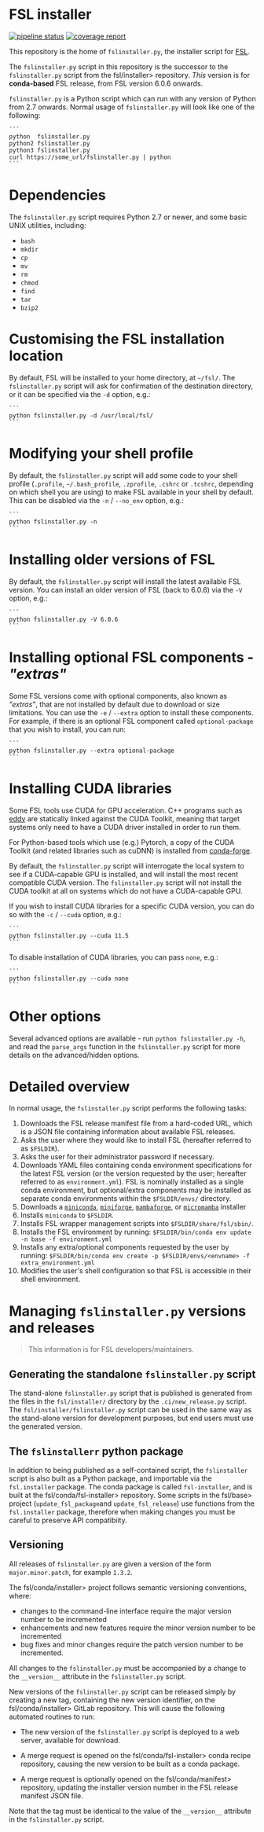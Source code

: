 # FSL installer


[![pipeline status](https://git.fmrib.ox.ac.uk/fsl/conda/installer/badges/main/pipeline.svg)](https://git.fmrib.ox.ac.uk/fsl/conda/installer/-/commits/main)
[![coverage report](https://git.fmrib.ox.ac.uk/fsl/conda/installer/badges/main/coverage.svg)](https://git.fmrib.ox.ac.uk/fsl/conda/installer/-/commits/main)


This repository is the home of `fslinstaller.py`, the installer script for [FSL](https://fsl.fmrib.ox.ac.uk/fsl/fslwiki/).


The `fslinstaller.py` script in this repository is the successor to the `fslinstaller.py` script from the fsl/installer> repository.  _This_ version is for **conda-based** FSL release, from FSL version 6.0.6 onwards.


`fslinstaller.py` is a Python script which can run with any version of Python from 2.7 onwards. Normal usage of `fslinstaller.py` will look like one of the following:

    ```
    python  fslinstaller.py
    python2 fslinstaller.py
    python3 fslinstaller.py
    curl https://some_url/fslinstaller.py | python
    ```


# Dependencies

The `fslinstaller.py` script requires Python 2.7 or newer, and some basic UNIX utilities, including:
 - `bash`
 - `mkdir`
 - `cp`
 - `mv`
 - `rm`
 - `chmod`
 - `find`
 - `tar`
 - `bzip2`

# Customising the FSL installation location

By default, FSL will be installed to your home directory, at `~/fsl/`. The `fslinstaller.py` script will ask for confirmation of the destination directory, or it can be specified via the `-d` option, e.g.:

    ```
    python fslinstaller.py -d /usr/local/fsl/
    ```


# Modifying your shell profile

By default, the `fslinstaller.py` script will add some code to your shell profile (`.profile`, `~/.bash_profile`, `.zprofile`, `.cshrc` or `.tcshrc`, depending on which shell you are using) to make FSL available in your shell by default. This can be disabled via the `-n` / `--no_env` option, e.g.:

    ```
    python fslinstaller.py -n
    ```


# Installing older versions of FSL

By default, the `fslinstaller.py` script will install the latest available FSL version. You can install an older version of FSL (back to 6.0.6) via the `-V` option, e.g.:

    ```
    python fslinstaller.py -V 6.0.6
    ```


# Installing optional FSL components -  _"extras"_

Some FSL versions come with optional components, also known as _"extras"_, that are not installed by default due to download or size limitations. You can use the `-e` / `--extra` option to install these components. For example, if there is an optional FSL component called `optional-package` that you wish to install, you can run:

    ```
    python fslinstaller.py --extra optional-package
    ```


# Installing CUDA libraries

Some FSL tools use CUDA for GPU acceleration. C++ programs such as [eddy](https://git.fmrib.ox.ac.uk/fsl/eddy) are statically linked against the CUDA Toolkit, meaning that target systems only need to have a CUDA driver installed in order to run them.

For Python-based tools which use (e.g.) Pytorch, a copy of the CUDA Toolkit (and related libraries such as cuDNN) is installed from [conda-forge](https://anaconda.org/conda-forge/cuda-version).

By default, the `fslinstaller.py` script will interrogate the local system to see if a CUDA-capable GPU is installed, and will install the most recent compatible CUDA version. The `fslinstaller.py` script will not install the CUDA toolkit at all on systems which do not have a CUDA-capable GPU.

If you wish to install CUDA libraries for a specific CUDA version, you can do so with the `-c` / `--cuda` option, e.g.:

    ```
    python fslinstaller.py --cuda 11.5
    ```

To disable installation of CUDA libraries, you can pass `none`, e.g.:

    ```
    python fslinstaller.py --cuda none
    ```


# Other options

Several advanced options are available - run `python fslinstaller.py -h`, and read the `parse_args` function in the `fslinstaller.py` script for more details on the advanced/hidden options.


# Detailed overview


In normal usage, the `fslinstaller.py` script performs the following tasks:

 1. Downloads the FSL release manifest file from a hard-coded URL, which is a JSON file containing information about available FSL releases.
 2. Asks the user where they would like to install FSL (hereafter referred to as `$FSLDIR`).
 3. Asks the user for their administrator password if necessary.
 4. Downloads YAML files containing conda environment specifications for the latest FSL version (or the version requested by the user; hereafter referred to as `environment.yml`). FSL is nominally installed as a single conda environment, but optional/extra components may be installed as separate conda environments within the `$FSLDIR/envs/` directory.
 5. Downloads a [`miniconda`](https://docs.conda.io/en/latest/miniconda.html), [`miniforge`](https://github.com/conda-forge/miniforge), [`mambaforge`](https://github.com/conda-forge/miniforge), or [`micromamba`](https://mamba.readthedocs.io/en/latest/user_guide/micromamba.html) installer
 6. Installs `miniconda` to `$FSLDIR`.
 7. Installs FSL wrapper management scripts into `$FSLDIR/share/fsl/sbin/`.
 8. Installs the FSL environment by running:
       `$FSLDIR/bin/conda env update -n base -f environment.yml`
 9. Installs any extra/optional components requested by the user by running:
       `$FSLDIR/bin/conda env create -p $FSLDIR/envs/<envname> -f extra_environment.yml`
 10. Modifies the user's shell configuration so that FSL is accessible in their shell environment.


# Managing `fslinstaller.py` versions and releases


> This information is for FSL developers/maintainers.


## Generating the standalone `fslinstaller.py` script

The stand-alone `fslinstaller.py` script that is published is generated from the files in the `fsl/installer/` directory by the `.ci/new_release.py` script. The `fsl/installer/fslinstaller.py` script can be used in the same way as the stand-alone version for development purposes, but end users must use the generated version.

## The `fslinstallerr` python package

In addition to being published as a self-contained script, the `fslinstaller` script is also built as a Python package, and importable via the `fsl.installer` package.  The conda package is called `fsl-installer`, and is built at the fsl/conda/fsl-installer> repository. Some scripts in the fsl/base> project (`update_fsl_package`and `update_fsl_release`) use functions from the `fsl.installer` package, therefore when making changes you must be careful to preserve API compatibiity.

## Versioning

All releases of `fslinstaller.py` are given a version of the form `major.minor.patch`, for example `1.3.2`.

The fsl/conda/installer> project follows semantic versioning conventions, where:
 - changes to the command-line interface require the major version number to be incremented
 - enhancements and new features require the minor version number to be incremented
 - bug fixes and minor changes require the patch version number to be incremented.

All changes to the `fslinstaller.py` must be accompanied by a change to the `__version__` attribute in the `fslinstaller.py` script.


New versions of the `fslinstaller.py` script can be released simply by creating a new tag, containing the new version identifier, on the fsl/conda/installer> GitLab repository. This will cause the following automated routines to run:

 - The new version of the `fslinstaller.py` script is deployed to a web server, available for download.

 - A merge request is opened on the fsl/conda/fsl-installer> conda recipe repository, causing the new version to be built as a conda package.

 - A merge request is optionally opened on the fsl/conda/manifest> repository, updating the installer version number in the FSL release manifest JSON file.

Note that the tag must be identical to the value of the `__version__` attribute in the `fslinstaller.py` script.
